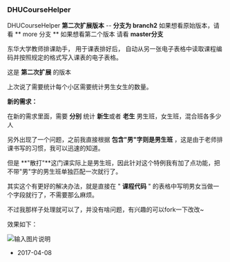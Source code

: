 ### DHUCourseHelper

DHUCourseHelper  **第二次扩展版本** -- **分支为 branch2** 
如果想看原始版本，请看 ** more 分支  ** 如果想看第二个版本 请看  **master分支** 

东华大学教师排课助手，
用于课表排好后，
自动从另一张电子表格中读取课程编码并按照规定的格式写入课表的电子表格。

这是 **第二次扩展** 的版本

上次说了需要统计每个小区需要统计男生女生的数量。

 **新的需求：** 

在新的需求里面，需要 **分别** 统计 **新生**或者 **老生** 男生班，女生班，混合班各多少人

另外出现了一个问题，之前我直接根据 **包含"男"字则是男生班** ，这是由于老师排课书写的习惯，我可以迅速的知道。

但是 **"散打"**这门课实际上是男生班，因此针对这个特例我有加了点功能，把不带"男"字的男生班单独匹配一次就行了。

其实这个有更好的解决办法，就是直接在 " **课程代码** " 的表格中写明男女当做一个字段就行了，不需要那么麻烦。

不过我那样子处理就可以了，并没有啥问题，有兴趣的可以fork一下改改~

效果如下：

 ![输入图片说明](http://git.oschina.net/uploads/images/2016/1117/135419_f85a01c7_587276.png "在这里输入图片标题")

- 2017-04-08

